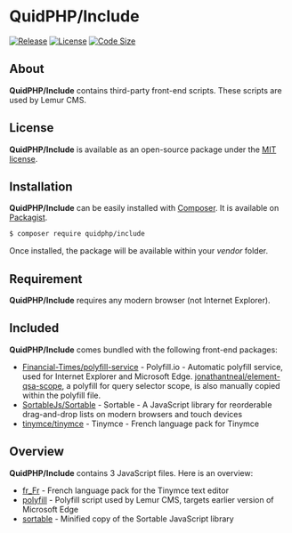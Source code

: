 # QuidPHP/Include
[![Release](https://img.shields.io/github/v/release/quidphp/include)](https://packagist.org/packages/quidphp/include)
[![License](https://img.shields.io/github/license/quidphp/include)](https://github.com/quidphp/include/blob/master/LICENSE)
[![Code Size](https://img.shields.io/github/languages/code-size/quidphp/include)](https://github.com/quidphp/include)

## About
**QuidPHP/Include** contains third-party front-end scripts. These scripts are used by Lemur CMS.

## License
**QuidPHP/Include** is available as an open-source package under the [MIT license](LICENSE).

## Installation
**QuidPHP/Include** can be easily installed with [Composer](https://getcomposer.org). It is available on [Packagist](https://packagist.org/packages/quidphp/site).
``` bash
$ composer require quidphp/include
```
Once installed, the package will be available within your *vendor* folder.

## Requirement
**QuidPHP/Include** requires any modern browser (not Internet Explorer).

## Included
**QuidPHP/Include** comes bundled with the following front-end packages:
- [Financial-Times/polyfill-service](https://github.com/Financial-Times/polyfill-service) - Polyfill.io - Automatic polyfill service, used for Internet Explorer and Microsoft Edge. [jonathantneal/element-qsa-scope](https://github.com/jonathantneal/element-qsa-scope), a polyfill for query selector scope, is also manually copied within the polyfill file.
- [SortableJs/Sortable](https://github.com/SortableJS/Sortable) - Sortable - A JavaScript library for reorderable drag-and-drop lists on modern browsers and touch devices
- [tinymce/tinymce](https://github.com/tinymce/tinymce) - Tinymce - French language pack for Tinymce

## Overview
**QuidPHP/Include** contains 3 JavaScript files. Here is an overview:
- [fr_Fr](src/tinymce/langs/fr_Fr.js) - French language pack for the Tinymce text editor
- [polyfill](src/polyfill.js) - Polyfill script used by Lemur CMS, targets earlier version of Microsoft Edge
- [sortable](src/sortable.js) - Minified copy of the Sortable JavaScript library
